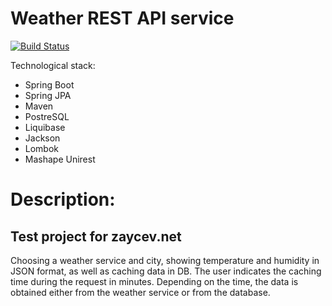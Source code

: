 # Weather REST API service
[![Build Status](https://travis-ci.org/joemccann/dillinger.svg?branch=master)](https://travis-ci.org/joemccann/dillinger)

Technological stack:
  - Spring Boot
  - Spring JPA
  - Maven
  - PostreSQL
  - Liquibase
  - Jackson
  - Lombok
  - Mashape Unirest

# Description:
## Test project for zaycev.net
Choosing a weather service and city, showing temperature and humidity in JSON format, as well as caching data in DB. The user indicates the caching time during the request in minutes. Depending on the time, the data is obtained either from the weather service or from the database.
